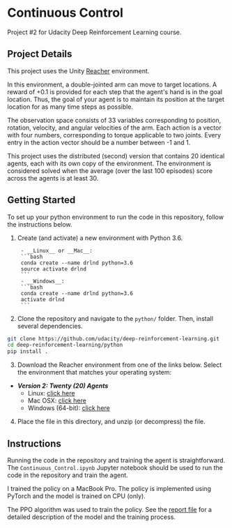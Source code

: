 # Continuous Control
Project #2 for Udacity Deep Reinforcement Learning course.

## Project Details

This project uses the Unity [Reacher](https://github.com/Unity-Technologies/ml-agents/blob/master/docs/Learning-Environment-Examples.md#reacher) environment.

In this environment, a double-jointed arm can move to target locations. A reward of +0.1 is provided for each step that the agent's hand is in the goal location. Thus, the goal of your agent is to maintain its position at the target location for as many time steps as possible.

The observation space consists of 33 variables corresponding to position, rotation, velocity, and angular velocities of the arm. Each action is a vector with four numbers, corresponding to torque applicable to two joints. Every entry in the action vector should be a number between -1 and 1.

This project uses the distributed (second) version that contains 20 identical agents, each with its own copy of the environment. The environment is considered solved when the average (over the last 100 episodes) score across the agents is at least 30.

## Getting Started
To set up your python environment to run the code in this repository, follow the instructions below.

1. Create (and activate) a new environment with Python 3.6.

        - __Linux__ or __Mac__:
        ```bash
        conda create --name drlnd python=3.6
        source activate drlnd
        ```
        - __Windows__:
        ```bash
        conda create --name drlnd python=3.6
        activate drlnd
        ```

2. Clone the repository and navigate to the `python/` folder.  Then, install several dependencies.
```bash
git clone https://github.com/udacity/deep-reinforcement-learning.git
cd deep-reinforcement-learning/python
pip install .
```

3. Download the Reacher environment from one of the links below.  Select the environment that matches your operating system:

  - **_Version 2: Twenty (20) Agents_**
    - Linux: [click here](https://s3-us-west-1.amazonaws.com/udacity-drlnd/P2/Reacher/Reacher_Linux.zip)
    - Mac OSX: [click here](https://s3-us-west-1.amazonaws.com/udacity-drlnd/P2/Reacher/Reacher.app.zip)
    - Windows (64-bit): [click here](https://s3-us-west-1.amazonaws.com/udacity-drlnd/P2/Reacher/Reacher_Windows_x86_64.zip)


4. Place the file in this directory, and unzip (or decompress) the file.

## Instructions
Running the code in the repository and training the agent is straightforward. The `Continuous_Control.ipynb` Jupyter notebook should be used to run the code in the repository and train the agent.

I trained the policy on a MacBook Pro. The policy is implemented using PyTorch and the model is trained on CPU (only).

The PPO algorithm was used to train the policy. See the [report file](file:///Report.pdf) for a detailed description of the model and the training process.
